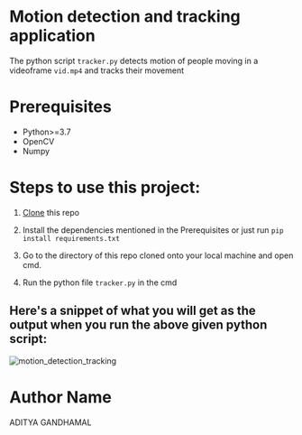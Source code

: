 # Motion detection and tracking application
The python script `tracker.py` detects motion of people moving in a videoframe `vid.mp4` and tracks their movement

# Prerequisites 
  - Python>=3.7
  - OpenCV
  - Numpy
  
# Steps to use this project:
  1. [Clone](https://docs.github.com/en/github/creating-cloning-and-archiving-repositories/cloning-a-repository) this repo
  
  2. Install the dependencies mentioned in the Prerequisites or just run `pip install requirements.txt`
  
  3. Go to the directory of this repo cloned onto your local machine and open cmd.
  
  4. Run the python file `tracker.py` in the cmd
  
  ## Here's a snippet of what you will get as the output when you run the above given python script:
  
  ![motion_detection_tracking](https://user-images.githubusercontent.com/61016383/93706240-e1ebe280-fb41-11ea-9990-c80e22e74543.gif)
  
  # Author Name
  ADITYA GANDHAMAL
